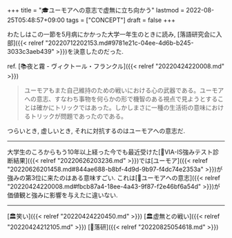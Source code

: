 +++
title = "🎓ユーモアへの意志で虚無に立ち向かう"
lastmod = 2022-08-25T05:48:57+09:00
tags = ["CONCEPT"]
draft = false
+++

わたしはこの一節を5月病にかかった大学一年生のときに読み, [落語研究会に入部]({{< relref "20220712202153.md#9781e21c-04ee-4d6b-b245-3033c3aeb439" >}})を決意したのだった.

ref. [📚夜と霧 - ヴィクトール・フランクル]({{< relref "20220424220008.md" >}})

> ユーモアもまた自己維持のための戦いにおける心の武器である。ユーモアへの意志、すなわち事物を何らかの形で機智のある視点で見ようとすることは確かにトリックではあった。しかしまさに一種の生活術の意味におけるトリックが問題であったのである。

つらいとき, 虚しいとき, それに対抗するのはユーモアへの意志だ.

---

大学生のころからもう10年以上経った今でも最近受けた[🦊VIA-IS強みテスト診断結果]({{< relref "20220626203236.md" >}})では[ユーモア]({{< relref "20220626201458.md#844ae688-b8bf-4d9d-9b97-f4dc74e2353a" >}})が強みの第3位に来たのはある意味すごい. これは[🔖ユーモアへの意志]({{< relref "20220424220008.md#fbcb87a4-18ee-4a43-9f87-f2e46bf6a54d" >}})が価値観と強みに影響を与えたに違いない.

---

[🏛笑い]({{< relref "20220424220450.md" >}}) [🏛虚無との戦い]({{< relref "20220424212105.md" >}}) [🔖落研]({{< relref "20220825054618.md" >}})
